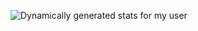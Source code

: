 ![Dynamically generated stats for my user](https://github-readme-stats.vercel.app/api?username=tompazourek&show_icons=true&include_all_commits=true&disable_animations=true)
